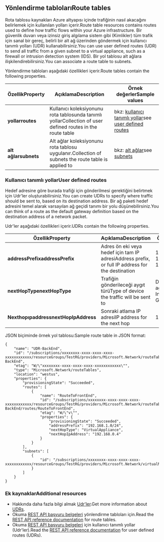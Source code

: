 ## <a name="route-tables"></a><span data-ttu-id="400bd-101">Yönlendirme tabloları</span><span class="sxs-lookup"><span data-stu-id="400bd-101">Route tables</span></span>
<span data-ttu-id="400bd-102">Rota tablosu kaynakları Azure altyapısı içinde trafiğinin nasıl akacağını belirlemek için kullanılan yolları içerir.</span><span class="sxs-lookup"><span data-stu-id="400bd-102">Route table resources contains routes used to define how traffic flows within your Azure infrastructure.</span></span> <span data-ttu-id="400bd-103">Bir güvenlik duvarı veya izinsiz giriş algılama sistem gibi (Kimlikler) tüm trafik için sanal bir gereç, belirli bir alt ağ üzerinden göndermek için kullanıcı tanımlı yolları (UDR) kullanabilirsiniz.</span><span class="sxs-lookup"><span data-stu-id="400bd-103">You can use user defined routes (UDR) to send all traffic from a given subnet to a virtual appliance, such as a firewall or intrusion detection system (IDS).</span></span> <span data-ttu-id="400bd-104">Bir yol tablosu alt ağlara ilişkilendirebilirsiniz.</span><span class="sxs-lookup"><span data-stu-id="400bd-104">You can associate a route table to subnets.</span></span> 

<span data-ttu-id="400bd-105">Yönlendirme tabloları aşağıdaki özellikleri içerir.</span><span class="sxs-lookup"><span data-stu-id="400bd-105">Route tables contain the following properties.</span></span>

| <span data-ttu-id="400bd-106">Özellik</span><span class="sxs-lookup"><span data-stu-id="400bd-106">Property</span></span> | <span data-ttu-id="400bd-107">Açıklama</span><span class="sxs-lookup"><span data-stu-id="400bd-107">Description</span></span> | <span data-ttu-id="400bd-108">Örnek değerler</span><span class="sxs-lookup"><span data-stu-id="400bd-108">Sample values</span></span> |
| --- | --- | --- |
| <span data-ttu-id="400bd-109">**yollar**</span><span class="sxs-lookup"><span data-stu-id="400bd-109">**routes**</span></span> |<span data-ttu-id="400bd-110">Kullanıcı koleksiyonunu rota tablosunda tanımlı yollar</span><span class="sxs-lookup"><span data-stu-id="400bd-110">Collection of user defined routes in the route table</span></span> |<span data-ttu-id="400bd-111">bkz: [kullanıcı tanımlı yollar](#User-defined-routes)</span><span class="sxs-lookup"><span data-stu-id="400bd-111">see [user defined routes](#User-defined-routes)</span></span> |
| <span data-ttu-id="400bd-112">**alt ağlar**</span><span class="sxs-lookup"><span data-stu-id="400bd-112">**subnets**</span></span> |<span data-ttu-id="400bd-113">Alt ağlar koleksiyonunu rota tablosu uygulanır.</span><span class="sxs-lookup"><span data-stu-id="400bd-113">Collection of subnets the route table is applied to</span></span> |<span data-ttu-id="400bd-114">bkz: [alt ağlar](#Subnets)</span><span class="sxs-lookup"><span data-stu-id="400bd-114">see [subnets](#Subnets)</span></span> |

### <a name="user-defined-routes"></a><span data-ttu-id="400bd-115">Kullanıcı tanımlı yollar</span><span class="sxs-lookup"><span data-stu-id="400bd-115">User defined routes</span></span>
<span data-ttu-id="400bd-116">Hedef adresine göre burada trafiği için gönderilmesi gerektiğini belirtmek için Udr'ler oluşturabilirsiniz.</span><span class="sxs-lookup"><span data-stu-id="400bd-116">You can create UDRs to specify where traffic should be sent to, based on its destination address.</span></span> <span data-ttu-id="400bd-117">Bir ağ paketi hedef adresini temel alarak varsayılan ağ geçidi tanımı bir yolu düşünebilirsiniz.</span><span class="sxs-lookup"><span data-stu-id="400bd-117">You can think of a route as the default gateway definition based on the destination address of a network packet.</span></span>

<span data-ttu-id="400bd-118">Udr'ler aşağıdaki özellikleri içerir.</span><span class="sxs-lookup"><span data-stu-id="400bd-118">UDRs contain the following properties.</span></span> 

| <span data-ttu-id="400bd-119">Özellik</span><span class="sxs-lookup"><span data-stu-id="400bd-119">Property</span></span> | <span data-ttu-id="400bd-120">Açıklama</span><span class="sxs-lookup"><span data-stu-id="400bd-120">Description</span></span> | <span data-ttu-id="400bd-121">Örnek değerler</span><span class="sxs-lookup"><span data-stu-id="400bd-121">Sample values</span></span> |
| --- | --- | --- |
| <span data-ttu-id="400bd-122">**addressPrefix**</span><span class="sxs-lookup"><span data-stu-id="400bd-122">**addressPrefix**</span></span> |<span data-ttu-id="400bd-123">Adres ön eki veya hedef için tam IP adresi</span><span class="sxs-lookup"><span data-stu-id="400bd-123">Address prefix, or full IP address for the destination</span></span> |<span data-ttu-id="400bd-124">192.168.1.0/24, 192.168.1.101</span><span class="sxs-lookup"><span data-stu-id="400bd-124">192.168.1.0/24, 192.168.1.101</span></span> |
| <span data-ttu-id="400bd-125">**nextHopType**</span><span class="sxs-lookup"><span data-stu-id="400bd-125">**nextHopType**</span></span> |<span data-ttu-id="400bd-126">Trafiğin gönderileceği aygıt türü</span><span class="sxs-lookup"><span data-stu-id="400bd-126">Type of device the traffic will be sent to</span></span> |<span data-ttu-id="400bd-127">Değerinin VirtualAppliance, VPN ağ geçidi, Internet</span><span class="sxs-lookup"><span data-stu-id="400bd-127">VirtualAppliance, VPN Gateway, Internet</span></span> |
| <span data-ttu-id="400bd-128">**Nexthopıpaddress**</span><span class="sxs-lookup"><span data-stu-id="400bd-128">**nextHopIpAddress**</span></span> |<span data-ttu-id="400bd-129">Sonraki atlama IP adresi</span><span class="sxs-lookup"><span data-stu-id="400bd-129">IP address for the next hop</span></span> |<span data-ttu-id="400bd-130">192.168.1.4</span><span class="sxs-lookup"><span data-stu-id="400bd-130">192.168.1.4</span></span> |

<span data-ttu-id="400bd-131">JSON biçiminde örnek yol tablosu:</span><span class="sxs-lookup"><span data-stu-id="400bd-131">Sample route table in JSON format:</span></span>

    {
        "name": "UDR-BackEnd",
        "id": "/subscriptions/xxxxxxxx-xxxx-xxxx-xxxx-xxxxxxxxxxxx/resourceGroups/TestRG/providers/Microsoft.Network/routeTables/UDR-BackEnd",
        "etag": "W/\"xxxxxxxx-xxxx-xxxx-xxxx-xxxxxxxxxxxx\"",
        "type": "Microsoft.Network/routeTables",
        "location": "westus",
        "properties": {
            "provisioningState": "Succeeded",
            "routes": [
                {
                    "name": "RouteToFrontEnd",
                    "id": "/subscriptions/xxxxxxxx-xxxx-xxxx-xxxx-xxxxxxxxxxxx/resourceGroups/TestRG/providers/Microsoft.Network/routeTables/UDR-BackEnd/routes/RouteToFrontEnd",
                    "etag": "W/\"v\"",
                    "properties": {
                        "provisioningState": "Succeeded",
                        "addressPrefix": "192.168.1.0/24",
                        "nextHopType": "VirtualAppliance",
                        "nextHopIpAddress": "192.168.0.4"
                    }
                }
            ],
            "subnets": [
                {
                    "id": "/subscriptions/xxxxxxxx-xxxx-xxxx-xxxx-xxxxxxxxxxxx/resourceGroups/TestRG/providers/Microsoft.Network/virtualNetworks/TestVNet/subnets/BackEnd"
                }
            ]
        }
    }

### <a name="additional-resources"></a><span data-ttu-id="400bd-132">Ek kaynaklar</span><span class="sxs-lookup"><span data-stu-id="400bd-132">Additional resources</span></span>
* <span data-ttu-id="400bd-133">Hakkında daha fazla bilgi almak [Udr'ler](../articles/virtual-network/virtual-networks-udr-overview.md).</span><span class="sxs-lookup"><span data-stu-id="400bd-133">Get more information about [UDRs](../articles/virtual-network/virtual-networks-udr-overview.md).</span></span>
* <span data-ttu-id="400bd-134">Okuma [REST API başvuru belgeleri](https://msdn.microsoft.com/library/azure/mt502549.aspx) yönlendirme tabloları için.</span><span class="sxs-lookup"><span data-stu-id="400bd-134">Read the [REST API reference documentation](https://msdn.microsoft.com/library/azure/mt502549.aspx) for route tables.</span></span>
* <span data-ttu-id="400bd-135">Okuma [REST API başvuru belgeleri](https://msdn.microsoft.com/library/azure/mt502539.aspx) için kullanıcı tanımlı yollar (Udr'ler).</span><span class="sxs-lookup"><span data-stu-id="400bd-135">Read the [REST API reference documentation](https://msdn.microsoft.com/library/azure/mt502539.aspx) for user defined routes (UDRs).</span></span>

